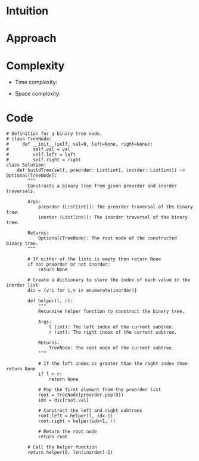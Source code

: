 # Intuition

<!-- Describe your first thoughts on how to solve this problem. -->

# Approach

<!-- Describe your approach to solving the problem. -->

# Complexity

- Time complexity:
<!-- Add your time complexity here, e.g. $$O(n)$$ -->

- Space complexity:
<!-- Add your space complexity here, e.g. $$O(n)$$ -->

# Code

```
# Definition for a binary tree node.
# class TreeNode:
#     def __init__(self, val=0, left=None, right=None):
#         self.val = val
#         self.left = left
#         self.right = right
class Solution:
    def buildTree(self, preorder: List[int], inorder: List[int]) -> Optional[TreeNode]:
        """
        Constructs a binary tree from given preorder and inorder traversals.

        Args:
            preorder (List[int]): The preorder traversal of the binary tree.
            inorder (List[int]): The inorder traversal of the binary tree.

        Returns:
            Optional[TreeNode]: The root node of the constructed binary tree.
        """

        # If either of the lists is empty then return None
        if not preorder or not inorder:
            return None

        # Create a dictionary to store the index of each value in the inorder list
        dic = {v:i for i,v in enumerate(inorder)}

        def helper(l, r):
            """
            Recursive helper function to construct the binary tree.

            Args:
                l (int): The left index of the current subtree.
                r (int): The right index of the current subtree.

            Returns:
                TreeNode: The root node of the current subtree.
            """

            # If the left index is greater than the right index then return None
            if l > r:
                return None

            # Pop the first element from the preorder list
            root = TreeNode(preorder.pop(0))
            idx = dic[root.val]

            # Construct the left and right subtrees
            root.left = helper(l, idx-1)
            root.right = helper(idx+1, r)

            # Return the root node
            return root

        # Call the helper function
        return helper(0, len(inorder)-1)
```
